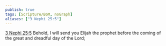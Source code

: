 ```yaml
---
publish: true
tags: [Scripture/BoM, noGraph]
aliases: ["3 Nephi 25:5"]
---
```

[3 Nephi 25:5](https://churchofjesuschrist.org/study/scriptures/bofm/3-ne/25?lang=eng&id=p5#p5) Behold, I will send you Elijah the prophet before the coming of the great and dreadful day of the Lord;
